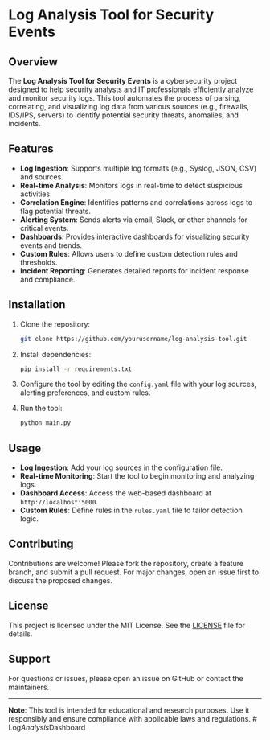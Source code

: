 # Log Analysis Tool for Security Events

## Overview
The **Log Analysis Tool for Security Events** is a cybersecurity project designed to help security analysts and IT professionals efficiently analyze and monitor security logs. This tool automates the process of parsing, correlating, and visualizing log data from various sources (e.g., firewalls, IDS/IPS, servers) to identify potential security threats, anomalies, and incidents.

## Features
- **Log Ingestion**: Supports multiple log formats (e.g., Syslog, JSON, CSV) and sources.
- **Real-time Analysis**: Monitors logs in real-time to detect suspicious activities.
- **Correlation Engine**: Identifies patterns and correlations across logs to flag potential threats.
- **Alerting System**: Sends alerts via email, Slack, or other channels for critical events.
- **Dashboards**: Provides interactive dashboards for visualizing security events and trends.
- **Custom Rules**: Allows users to define custom detection rules and thresholds.
- **Incident Reporting**: Generates detailed reports for incident response and compliance.

## Installation
1. Clone the repository:
   ```bash
   git clone https://github.com/yourusername/log-analysis-tool.git
   ```
2. Install dependencies:
   ```bash
   pip install -r requirements.txt
   ```
3. Configure the tool by editing the `config.yaml` file with your log sources, alerting preferences, and custom rules.

4. Run the tool:
   ```bash
   python main.py
   ```

## Usage
- **Log Ingestion**: Add your log sources in the configuration file.
- **Real-time Monitoring**: Start the tool to begin monitoring and analyzing logs.
- **Dashboard Access**: Access the web-based dashboard at `http://localhost:5000`.
- **Custom Rules**: Define rules in the `rules.yaml` file to tailor detection logic.

## Contributing
Contributions are welcome! Please fork the repository, create a feature branch, and submit a pull request. For major changes, open an issue first to discuss the proposed changes.

## License
This project is licensed under the MIT License. See the [LICENSE](LICENSE) file for details.

## Support
For questions or issues, please open an issue on GitHub or contact the maintainers.

---

**Note**: This tool is intended for educational and research purposes. Use it responsibly and ensure compliance with applicable laws and regulations.
#   L o g _ A n a l y s i s _ D a s h b o a r d  
 